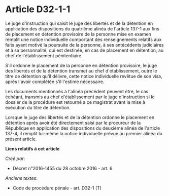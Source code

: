 # Article D32-1-1

Le juge d'instruction qui saisit le juge des libertés et de la détention en application des dispositions du quatrième alinéa
de l'article 137-1 aux fins de placement en détention provisoire de la personne mise en examen remplit une notice
individuelle comportant des renseignements relatifs aux faits ayant motivé la poursuite de la personne, à ses antécédents
judiciaires et à sa personnalité, qui est destinée, en cas de placement en détention, au chef de l'établissement
pénitentiaire. 

S'il ordonne le placement de la personne en détention provisoire, le juge des libertés et de la détention transmet au chef
d'établissement, outre le titre de détention qu'il délivre, cette notice individuelle revêtue de son visa, après l'avoir
complétée s'il l'estime nécessaire. 

Les documents mentionnés à l'alinéa précédent peuvent être, le cas échéant, transmis au chef d'établissement par le juge
d'instruction si le dossier de la procédure est retourné à ce magistrat avant la mise à exécution du titre de détention. 

Lorsque le juge des libertés et de la détention ordonne le placement en détention après avoir été directement saisi par le
procureur de la République en application des dispositions du deuxième alinéa de l'article 137-4, il remplit lui-même la
notice individuelle prévue au premier alinéa du présent article.

**Liens relatifs à cet article**

_Créé par_:

  - Décret n°2016-1455 du 28 octobre 2016 - art. 6

_Anciens textes_:

  - Code de procédure pénale - art. D32-1 (T)
